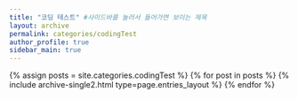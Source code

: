 ```yaml
---
title: "코딩 테스트" #사이드바를 눌러서 들어가면 보이는 제목
layout: archive
permalink: categories/codingTest
author_profile: true
sidebar_main: true
---
```


{% assign posts = site.categories.codingTest %}
{% for post in posts %} {% include archive-single2.html type=page.entries_layout %} {% endfor %}

